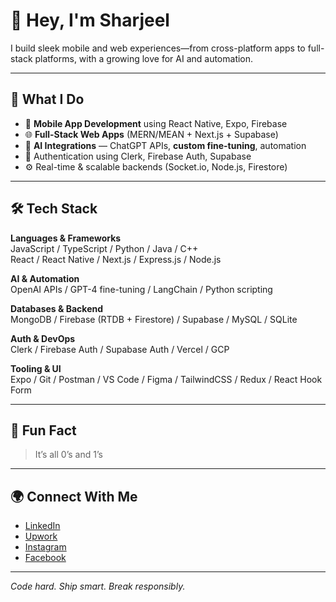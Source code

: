 # 👋 Hey, I'm Sharjeel

I build sleek mobile and web experiences—from cross-platform apps to full-stack platforms, with a growing love for AI and automation.

---

## 🔧 What I Do

- 📱 **Mobile App Development** using React Native, Expo, Firebase
- 🌐 **Full-Stack Web Apps** (MERN/MEAN + Next.js + Supabase)
- 🤖 **AI Integrations** — ChatGPT APIs, **custom fine-tuning**, automation
- 🔐 Authentication using Clerk, Firebase Auth, Supabase
- ⚙️ Real-time & scalable backends (Socket.io, Node.js, Firestore)

---

## 🛠️ Tech Stack

**Languages & Frameworks**  
JavaScript / TypeScript / Python / Java / C++  
React / React Native / Next.js / Express.js / Node.js  

**AI & Automation**  
OpenAI APIs / GPT-4 fine-tuning / LangChain / Python scripting  

**Databases & Backend**  
MongoDB / Firebase (RTDB + Firestore) / Supabase / MySQL / SQLite  

**Auth & DevOps**  
Clerk / Firebase Auth / Supabase Auth / Vercel / GCP  

**Tooling & UI**  
Expo / Git / Postman / VS Code / Figma / TailwindCSS / Redux / React Hook Form  

---

## 🤯 Fun Fact

> It’s all 0’s and 1’s

---

## 🌍 Connect With Me

- [LinkedIn](https://linkedin.com/in/SharjeelFidaCh)
- [Upwork](https://www.upwork.com/freelancers/~01112ad8de619e03c1)
- [Instagram](https://instagram.com/sharjeelfidach)
- [Facebook](https://facebook.com/SharjeelFidaChaudhary)

---

*Code hard. Ship smart. Break responsibly.*

<!-- Built with ❤️ and a few late-night commits -->

